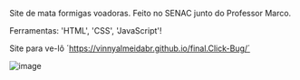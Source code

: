 Site de mata formigas voadoras.
Feito no SENAC junto do Professor Marco.

  Ferramentas:
    'HTML', 'CSS', 'JavaScript'!


Site para ve-lô 
´https://vinnyalmeidabr.github.io/final.Click-Bug/´ 

![image](https://user-images.githubusercontent.com/110014684/226973051-0c76b022-c0a5-4a6e-9a61-2bbd99cd6b40.png)
